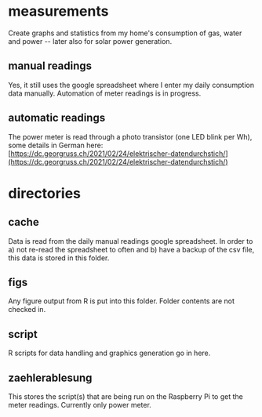 # measurements

Create graphs and statistics from my home's consumption of gas, water and power
-- later also for solar power generation.

## manual readings

Yes, it still uses the google spreadsheet where I enter my daily consumption
data manually. Automation of meter readings is in progress.

## automatic readings

The power meter is read through a photo transistor (one LED blink per Wh), some
details in German here:
[https://dc.georgruss.ch/2021/02/24/elektrischer-datendurchstich/](https://dc.georgruss.ch/2021/02/24/elektrischer-datendurchstich/)

# directories

## cache

Data is read from the daily manual readings google spreadsheet. In order to a)
not re-read the spreadsheet to often and b) have a backup of the csv file, this
data is stored in this folder.

## figs

Any figure output from R is put into this folder. Folder contents are not
checked in.

## script

R scripts for data handling and graphics generation go in here.

## zaehlerablesung

This stores the script(s) that are being run on the Raspberry Pi to get the
meter readings. Currently only power meter.
